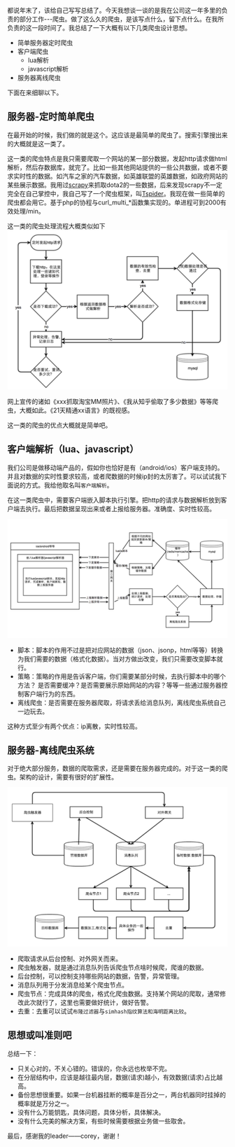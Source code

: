 都说年末了，该给自己写写总结了。今天我想谈一谈的是我在公司这一年多里的负责的部分工作---爬虫。做了这么久的爬虫，是该写点什么，留下点什么。在我所负责的这一段时间了。我总结了一下大概有以下几类爬虫设计思想。

- 简单服务器定时爬虫
- 客户端爬虫
     + lua解析
     + javascript解析
- 服务器离线爬虫

下面在来细聊以下。

## 服务器-定时简单爬虫
在最开始的时候，我们做的就是这个。这应该是最简单的爬虫了。搜索引擎搜出来的大概就是这一类了。

这一类的爬虫特点是我只需要爬取一个网站的某一部分数据，发起http请求做html解析，然后存数据库，就完了。比如一些其他网站提供的一些公共数据，或者不要求实时性的数据。如汽车之家的汽车数据，如英雄联盟的英雄数据，如政府网站的某些展示数据。我用过[scrapy](https://scrapy.org/)来抓取dota2的一些数据，后来发现scrapy不一定完全在自己掌控中，我自己写了一个爬虫框架，叫[Tspider](https://github.com/hirudy/Tspider)。我现在做一些简单的爬虫都会用它。基于php的协程与curl_multi_*函数集实现的。单进程可到2000有效处理/min。

这一类的爬虫处理流程大概类似如下
![简单爬虫流程图](./../image/comprehensive/2016年，我对爬虫的总结/定时爬虫.png)

网上宣传的诸如《xxx抓取淘宝MM照片》、《我从知乎偷取了多少数据》等等爬虫，大概如此。《21天精通xx语言》的既视感。

这一类的爬虫的优点大概就是简单吧。

## 客户端解析（lua、javascript）
我们公司是做移动端产品的，假如你也恰好是有（android/ios）客户端支持的。并且对数据的实时性要求较高，或者爬数据的时候ip封的太厉害了。可以试试我下面说的方式。我给他取名叫`客户端解析`。

在这一类爬虫中，需要客户端嵌入脚本执行引擎。把http的请求与数据解析放到客户端去执行。最后把数据呈现出来或者上报给服务器。准确度、实时性较高。

![客户端解析爬虫](./../image/comprehensive/2016年，我对爬虫的总结/客户端解析爬虫.png)

- 脚本：脚本的作用不过是把对应网站的数据（json、jsonp，html等等）转换为我们需要的数据（格式化数据）。当对方做出改变，我们只需要改变脚本就行。
- 策略：策略的作用是告诉客户端，你们需要某部分时候，去执行脚本中的哪个方法？ 是否需要缓冲？是否需要展示原始网站的内容？等等一些通过服务器控制客户端行为的东西。
- 离线爬虫：是否需要在服务器爬取，将请求丢给消息队列，离线爬虫系统自己一边玩去。

这种方式至少有两个优点：ip离散，实时性较高。

## 服务器-离线爬虫系统
对于绝大部分服务，数据的爬取需求，还是需要在服务器完成的。对于这一类的爬虫。架构的设计，需要有很好的扩展性。

![服务器离线爬虫](./../image/comprehensive/2016年，我对爬虫的总结/服务器离线爬虫.png)

- 爬取请求从后台控制、对外网关而来。
- 爬虫触发器，就是通过消息队列告诉爬虫节点啥时候爬，爬谁的数据。
- 后台控制，可以控制支持哪些网站的数据，告警，异常管理。
- 消息队列用于分发消息给某个爬虫节点。
- 爬虫节点：完成具体的爬虫，格式化爬虫数据。支持某个网站的爬取，通常修改此次就行了，这里也需要做好统计，做好告警。
- 去重：去重可以试试`布隆过滤器`与`simhash指纹算法和海明距离比较`。

## 思想或叫准则吧
总结一下：

- 只关心对的，不关心错的。错误的，你永远也枚举不完。
- 在分层结构中，应该是越往最内层，数据(请求)越小，有效数据(请求)占比越高。
- 备份思想很重要。如果一台机器挂断的概率是百分之一，两台机器同时挂掉的概率就是万分之一。
- 没有什么万能钥匙，具体问题，具体分析，具体解决。
- 没有什么完美的解决方案，有些时候需要根据业务做一些取舍。

最后，感谢我的leader——corey，谢谢！